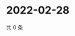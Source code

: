# 2022-02-28

共 0 条

<!-- BEGIN WEIBO -->
<!-- 最后更新时间 Mon Feb 28 2022 08:58:35 GMT+0800 (China Standard Time) -->

<!-- END WEIBO -->
